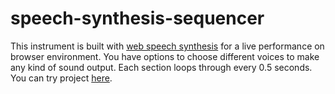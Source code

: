 # speech-synthesis-sequencer

This instrument is built with [web speech synthesis](https://developer.mozilla.org/en-US/docs/Web/API/SpeechSynthesis) for a live performance on browser environment. 
You have options to choose different voices to make any kind of sound output. 
Each section loops through every 0.5 seconds. 
You can try project [here](https://jooohyunpark.github.io/speech-synthesis-sequencer/). 
